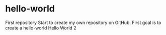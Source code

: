 # hello-world
First repository
Start to create my own repository on GitHub.
First goal is to create a hello-world
Hello World 2

